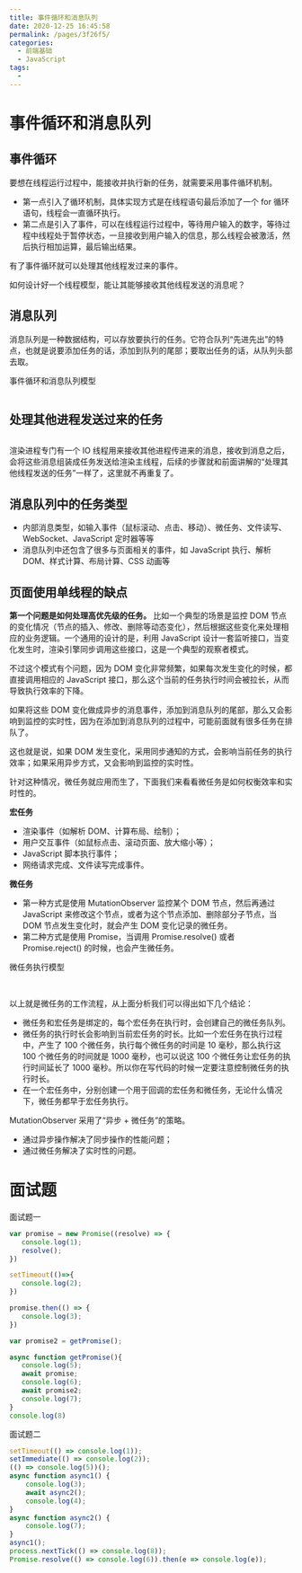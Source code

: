 ```yaml
---
title: 事件循环和消息队列
date: 2020-12-25 16:45:58
permalink: /pages/3f26f5/
categories:
  - 前端基础
  - JavaScript
tags:
  - 
---
```

# 事件循环和消息队列

## 事件循环

要想在线程运行过程中，能接收并执行新的任务，就需要采用事件循环机制。

- 第一点引入了循环机制，具体实现方式是在线程语句最后添加了一个 for 循环语句，线程会一直循环执行。
- 第二点是引入了事件，可以在线程运行过程中，等待用户输入的数字，等待过程中线程处于暂停状态，一旦接收到用户输入的信息，那么线程会被激活，然后执行相加运算，最后输出结果。

有了事件循环就可以处理其他线程发过来的事件。

如何设计好一个线程模型，能让其能够接收其他线程发送的消息呢？

## 消息队列

消息队列是一种数据结构，可以存放要执行的任务。它符合队列“先进先出”的特点，也就是说要添加任务的话，添加到队列的尾部；要取出任务的话，从队列头部去取。

事件循环和消息队列模型
<html>
  <img :src="$withBase('/jsImg/event_quene1.png')" />
</html>

## 处理其他进程发送过来的任务

<html>
  <img :src="$withBase('/jsImg/event_quene2.png')" />
</html>

渲染进程专门有一个 IO 线程用来接收其他进程传进来的消息，接收到消息之后，会将这些消息组装成任务发送给渲染主线程，后续的步骤就和前面讲解的“处理其他线程发送的任务”一样了，这里就不再重复了。

## 消息队列中的任务类型

- 内部消息类型，如输入事件（鼠标滚动、点击、移动）、微任务、文件读写、WebSocket、JavaScript 定时器等等
- 消息队列中还包含了很多与页面相关的事件，如 JavaScript 执行、解析 DOM、样式计算、布局计算、CSS 动画等

## 页面使用单线程的缺点

**第一个问题是如何处理高优先级的任务。**
比如一个典型的场景是监控 DOM 节点的变化情况（节点的插入、修改、删除等动态变化），然后根据这些变化来处理相应的业务逻辑。一个通用的设计的是，利用 JavaScript 设计一套监听接口，当变化发生时，渲染引擎同步调用这些接口，这是一个典型的观察者模式。

不过这个模式有个问题，因为 DOM 变化非常频繁，如果每次发生变化的时候，都直接调用相应的 JavaScript 接口，那么这个当前的任务执行时间会被拉长，从而导致执行效率的下降。

如果将这些 DOM 变化做成异步的消息事件，添加到消息队列的尾部，那么又会影响到监控的实时性，因为在添加到消息队列的过程中，可能前面就有很多任务在排队了。

这也就是说，如果 DOM 发生变化，采用同步通知的方式，会影响当前任务的执行效率；如果采用异步方式，又会影响到监控的实时性。

针对这种情况，微任务就应用而生了，下面我们来看看微任务是如何权衡效率和实时性的。

**宏任务**
- 渲染事件（如解析 DOM、计算布局、绘制）；
- 用户交互事件（如鼠标点击、滚动页面、放大缩小等）；
- JavaScript 脚本执行事件；
- 网络请求完成、文件读写完成事件。

**微任务**
- 第一种方式是使用 MutationObserver 监控某个 DOM 节点，然后再通过 JavaScript 来修改这个节点，或者为这个节点添加、删除部分子节点，当 DOM 节点发生变化时，就会产生 DOM 变化记录的微任务。
- 第二种方式是使用 Promise，当调用 Promise.resolve() 或者 Promise.reject() 的时候，也会产生微任务。

微任务执行模型
<html>
  <img :src="$withBase('/jsImg/event_quene3.png')" />
</html>

<html>
  <img :src="$withBase('/jsImg/event_quene4.png')" />
</html>

以上就是微任务的工作流程，从上面分析我们可以得出如下几个结论：

- 微任务和宏任务是绑定的，每个宏任务在执行时，会创建自己的微任务队列。
- 微任务的执行时长会影响到当前宏任务的时长。比如一个宏任务在执行过程中，产生了 100 个微任务，执行每个微任务的时间是 10 毫秒，那么执行这 100 个微任务的时间就是 1000 毫秒，也可以说这 100 个微任务让宏任务的执行时间延长了 1000 毫秒。所以你在写代码的时候一定要注意控制微任务的执行时长。
- 在一个宏任务中，分别创建一个用于回调的宏任务和微任务，无论什么情况下，微任务都早于宏任务执行。

MutationObserver 采用了“异步 + 微任务”的策略。

- 通过异步操作解决了同步操作的性能问题；
- 通过微任务解决了实时性的问题。

# 面试题

面试题一

```js
var promise = new Promise((resolve) => {
   console.log(1);
   resolve();
})

setTimeout(()=>{
   console.log(2);
})

promise.then(() => {
   console.log(3);
})

var promise2 = getPromise();

async function getPromise(){
   console.log(5);
   await promise;
   console.log(6);
   await promise2;
   console.log(7);
}
console.log(8)
```

面试题二
```js
setTimeout(() => console.log(1));
setImmediate(() => console.log(2));
(() => console.log(5))();
async function async1() {
    console.log(3);
    await async2();
    console.log(4);
}
async function async2() {
    console.log(7);
}
async1();
process.nextTick(() => console.log(8));
Promise.resolve(() => console.log(6)).then(e => console.log(e));
```